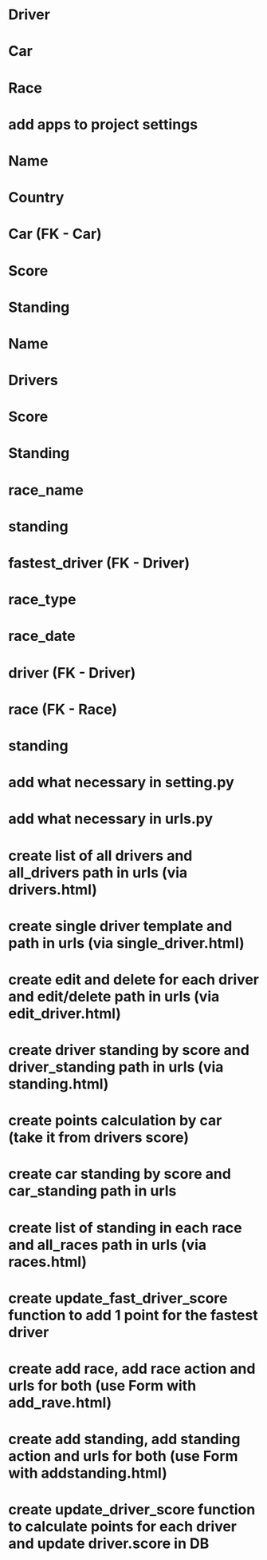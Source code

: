 <!-- create 3 apps -->
# Driver
# Car
# Race
# add apps to project settings

<!-- create superuser -->

<!-- create Driver DB -->
# Name
# Country
# Car (FK - Car)
# Score
# Standing


<!-- create Car DB -->
# Name
# Drivers 
# Score
# Standing 


<!-- create Race DB -->
# race_name
# standing
# fastest_driver (FK - Driver)
# race_type
# race_date

<!-- create Standing_in_race DB (in Race app) -->
# driver (FK - Driver)
# race (FK - Race)
# standing

<!-- create static folder  -->
# add what necessary in setting.py
# add what necessary in urls.py

<!-- create views for Driver -->
# create list of all drivers and all_drivers path in urls (via drivers.html)
# create single driver template and <pk> path in urls (via single_driver.html)
# create edit and delete for each driver and <pk> edit/delete path in urls (via edit_driver.html)
# create driver standing by score and driver_standing path in urls (via standing.html)

<!-- create views for Car -->
# create points calculation by car (take it from drivers score) 
# create car standing by score and car_standing path in urls

<!-- create views for Race -->
# create list of standing in each race and all_races path in urls (via races.html)
# create update_fast_driver_score function to add 1 point for the fastest driver
# create add race, add race action and urls for both (use Form with add_rave.html)
# create add standing, add standing action and urls for both (use Form with addstanding.html)
# create update_driver_score function to calculate points for each driver and update driver.score in DB